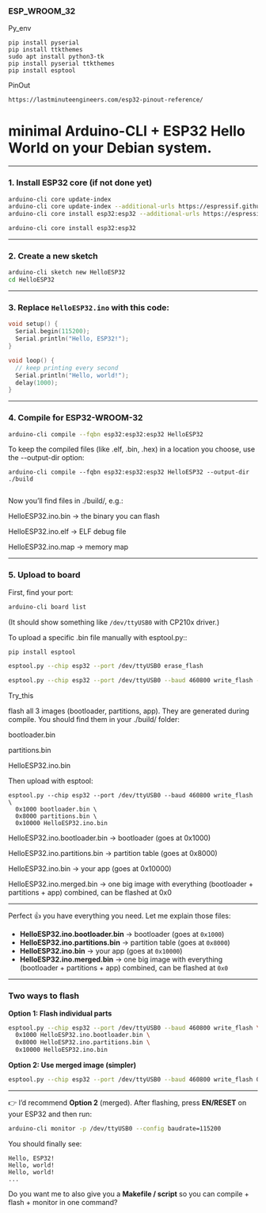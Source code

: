 
### ESP_WROOM_32


Py_env


```
pip install pyserial
pip install ttkthemes
sudo apt install python3-tk
pip install pyserial ttkthemes
pip install esptool
```








PinOut

```
https://lastminuteengineers.com/esp32-pinout-reference/
```





# minimal Arduino-CLI + ESP32 Hello World on your Debian system.

---

### 1. Install ESP32 core (if not done yet)

```bash
arduino-cli core update-index
arduino-cli core update-index --additional-urls https://espressif.github.io/arduino-esp32/package_esp32_index.json
arduino-cli core install esp32:esp32 --additional-urls https://espressif.github.io/arduino-esp32/package_esp32_index.json

arduino-cli core install esp32:esp32
```

---


### 2. Create a new sketch

```bash
arduino-cli sketch new HelloESP32
cd HelloESP32
```

---

### 3. Replace `HelloESP32.ino` with this code:

```cpp
void setup() {
  Serial.begin(115200);
  Serial.println("Hello, ESP32!");
}

void loop() {
  // keep printing every second
  Serial.println("Hello, world!");
  delay(1000);
}
```

---

### 4. Compile for ESP32-WROOM-32

```bash
arduino-cli compile --fqbn esp32:esp32:esp32 HelloESP32
```


To keep the compiled files (like .elf, .bin, .hex) in a location you choose, use the --output-dir option:


```
arduino-cli compile --fqbn esp32:esp32:esp32 HelloESP32 --output-dir ./build


```

Now you’ll find files in ./build/, e.g.:

HelloESP32.ino.bin → the binary you can flash

HelloESP32.ino.elf → ELF debug file

HelloESP32.ino.map → memory map





---

### 5. Upload to board

First, find your port:

```bash
arduino-cli board list
```

(It should show something like `/dev/ttyUSB0` with CP210x driver.)

To upload a specific .bin file manually with esptool.py::

```bash
pip install esptool

esptool.py --chip esp32 --port /dev/ttyUSB0 erase_flash

esptool.py --chip esp32 --port /dev/ttyUSB0 --baud 460800 write_flash -z 0x1000 HelloESP32.ino.bin

```





Try_this


flash all 3 images (bootloader, partitions, app). They are generated during compile. You should find them in your ./build/ folder:

bootloader.bin

partitions.bin

HelloESP32.ino.bin

Then upload with esptool:


```
esptool.py --chip esp32 --port /dev/ttyUSB0 --baud 460800 write_flash \
  0x1000 bootloader.bin \
  0x8000 partitions.bin \
  0x10000 HelloESP32.ino.bin

```


HelloESP32.ino.bootloader.bin → bootloader (goes at 0x1000)

HelloESP32.ino.partitions.bin → partition table (goes at 0x8000)

HelloESP32.ino.bin → your app (goes at 0x10000)

HelloESP32.ino.merged.bin → one big image with everything (bootloader + partitions + app) combined, can be flashed at 0x0


---


Perfect 👍 you have everything you need. Let me explain those files:

* **HelloESP32.ino.bootloader.bin** → bootloader (goes at `0x1000`)
* **HelloESP32.ino.partitions.bin** → partition table (goes at `0x8000`)
* **HelloESP32.ino.bin** → your app (goes at `0x10000`)
* **HelloESP32.ino.merged.bin** → one big image with everything (bootloader + partitions + app) combined, can be flashed at `0x0`

---

### Two ways to flash

**Option 1: Flash individual parts**

```bash
esptool.py --chip esp32 --port /dev/ttyUSB0 --baud 460800 write_flash \
  0x1000 HelloESP32.ino.bootloader.bin \
  0x8000 HelloESP32.ino.partitions.bin \
  0x10000 HelloESP32.ino.bin
```

**Option 2: Use merged image (simpler)**

```bash
esptool.py --chip esp32 --port /dev/ttyUSB0 --baud 460800 write_flash 0x0 HelloESP32.ino.merged.bin
```

---

👉 I’d recommend **Option 2** (merged). After flashing, press **EN/RESET** on your ESP32 and then run:

```bash
arduino-cli monitor -p /dev/ttyUSB0 --config baudrate=115200
```

You should finally see:

```
Hello, ESP32!
Hello, world!
Hello, world!
...
```

Do you want me to also give you a **Makefile / script** so you can compile + flash + monitor in one command?




